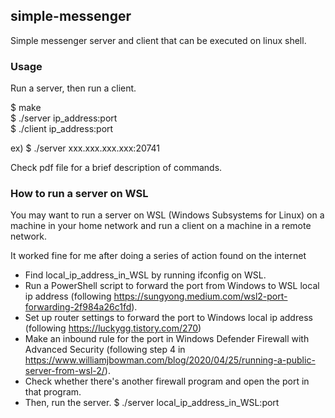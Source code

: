 ## simple-messenger
Simple messenger server and client that can be executed on linux shell. 

### Usage
Run a server, then run a client.

$ make<br/>
$ ./server ip_address:port<br/>
$ ./client ip_address:port<br/>

ex) $ ./server xxx.xxx.xxx.xxx:20741


Check pdf file for a brief description of commands. 

### How to run a server on WSL
You may want to run a server on WSL (Windows Subsystems for Linux) on a machine in your home network and run a client on a machine in a remote network.<br/>

It worked fine for me after doing a series of action found on the internet
* Find local_ip_address_in_WSL by running ifconfig on WSL.<br/>
* Run a PowerShell script to forward the port from Windows to WSL local ip address (following https://sungyong.medium.com/wsl2-port-forwarding-2f984a26c1fd).<br/>
* Set up router settings to forward the port to Windows local ip address (following https://luckygg.tistory.com/270)
* Make an inbound rule for the port in Windows Defender Firewall with Advanced Security (following step 4 in https://www.williamjbowman.com/blog/2020/04/25/running-a-public-server-from-wsl-2/).<br/>
* Check whether there's another firewall program and open the port in that program.
* Then, run the server. $ ./server local_ip_address_in_WSL:port<br/>
